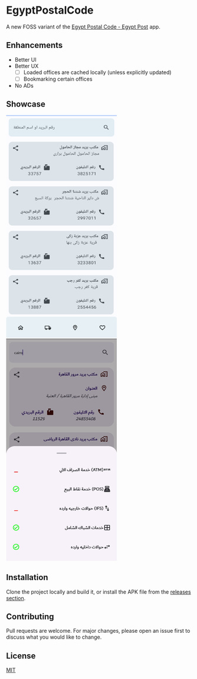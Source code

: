 # EgyptPostalCode

A new FOSS variant of the [Egypt Postal Code - Egypt Post](https://play.google.com/store/apps/details?id=com.egyptcodebase.egyptcodebase) app.

## Enhancements
- Better UI
- Better UX
  - [ ] Loaded offices are cached locally (unless explicitly updated)
  - [ ] Bookmarking certain offices
- No ADs    

## Showcase
<span>
    <img src="./media/HomePage.png" width="300" height="600"> &nbsp;
    <img src="./media/BottomSheet.png" width="300" height="600"> &nbsp;
</span>

## Installation

Clone the project locally and build it, or install the APK file from the [releases section](https://github.com/z0xyz/EgyptPostalCode/releases).

## Contributing

Pull requests are welcome. For major changes, please open an issue first
to discuss what you would like to change.

## License

[MIT](./LICENSE)
